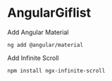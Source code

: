 # AngularGiflist

Add Angular Material

`ng add @angular/material`

Add Infinite Scroll

`npm install ngx-infinite-scroll`